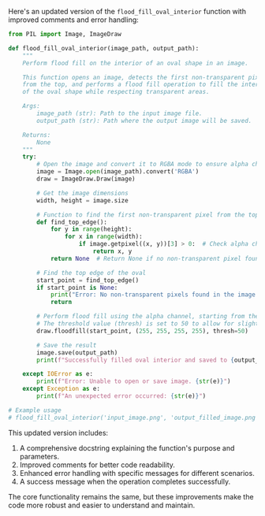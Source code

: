 Here's an updated version of the `flood_fill_oval_interior` function with improved comments and error handling:

```python
from PIL import Image, ImageDraw

def flood_fill_oval_interior(image_path, output_path):
    """
    Perform flood fill on the interior of an oval shape in an image.

    This function opens an image, detects the first non-transparent pixel
    from the top, and performs a flood fill operation to fill the interior
    of the oval shape while respecting transparent areas.

    Args:
        image_path (str): Path to the input image file.
        output_path (str): Path where the output image will be saved.

    Returns:
        None
    """
    try:
        # Open the image and convert it to RGBA mode to ensure alpha channel is present
        image = Image.open(image_path).convert('RGBA')
        draw = ImageDraw.Draw(image)

        # Get the image dimensions
        width, height = image.size

        # Function to find the first non-transparent pixel from the top
        def find_top_edge():
            for y in range(height):
                for x in range(width):
                    if image.getpixel((x, y))[3] > 0:  # Check alpha channel value
                        return x, y
            return None  # Return None if no non-transparent pixel found

        # Find the top edge of the oval
        start_point = find_top_edge()
        if start_point is None:
            print("Error: No non-transparent pixels found in the image.")
            return

        # Perform flood fill using the alpha channel, starting from the top edge
        # The threshold value (thresh) is set to 50 to allow for slight variations in transparency
        draw.floodfill(start_point, (255, 255, 255, 255), thresh=50)

        # Save the result
        image.save(output_path)
        print(f"Successfully filled oval interior and saved to {output_path}")

    except IOError as e:
        print(f"Error: Unable to open or save image. {str(e)}")
    except Exception as e:
        print(f"An unexpected error occurred: {str(e)}")

# Example usage
# flood_fill_oval_interior('input_image.png', 'output_filled_image.png')
```

This updated version includes:

1. A comprehensive docstring explaining the function's purpose and parameters.
2. Improved comments for better code readability.
3. Enhanced error handling with specific messages for different scenarios.
4. A success message when the operation completes successfully.

The core functionality remains the same, but these improvements make the code more robust and easier to understand and maintain.

